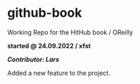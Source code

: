 # github-book
Working Repo for the HitHub book / OReilly

**started @ 24.09.2022 / xfst**

***Contributor: Lars***

Added a new feature to the project.

